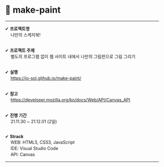 # 🎨 make-paint
--------------------------------------------------------------------------

✔ **프로젝트명**<br/>
　 나만의 스케치북!<br/>
  <br/>
  
✔ **프로젝트 주제**<br/>
　 별도의 프로그램 없이 웹 사이트 내에서 나만의 그림판으로 그림 그리기<br/>
  <br/>
  
✔ **실행**<br/>
　 https://jo-sol.github.io/make-paint/<br/>
  <br/>
  
✔ **참고**<br/>
　 https://developer.mozilla.org/ko/docs/Web/API/Canvas_API<br/>
  <br/>
  
✔ **진행 기간**<br/>
　 21.11.30 ~ 21.12.01 (2일)<br/>
  <br/>
  
✔ **Strack**<br/>
　 WEB: HTML5, CSS3, JavaScript <br/>
　 IDE: Visual Studio Code <br/>
　 API: Canvas <br/>

--------------------------------------------------------------------------

